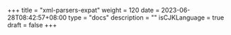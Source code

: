 +++
title = "xml-parsers-expat"
weight = 120
date = 2023-06-28T08:42:57+08:00
type = "docs"
description = ""
isCJKLanguage = true
draft = false
+++